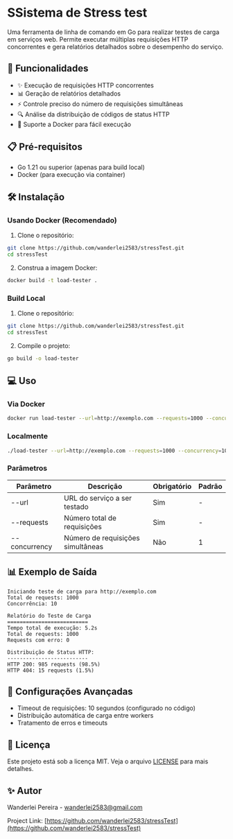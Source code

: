 # SSistema de Stress test

Uma ferramenta de linha de comando em Go para realizar testes de carga em serviços web. Permite executar múltiplas requisições HTTP concorrentes e gera relatórios detalhados sobre o desempenho do serviço.

## 🚀 Funcionalidades

- ✨ Execução de requisições HTTP concorrentes
- 📊 Geração de relatórios detalhados
- ⚡ Controle preciso do número de requisições simultâneas
- 🔍 Análise da distribuição de códigos de status HTTP
- 🐳 Suporte a Docker para fácil execução

## 📋 Pré-requisitos

- Go 1.21 ou superior (apenas para build local)
- Docker (para execução via container)

## 🛠️ Instalação

### Usando Docker (Recomendado)

1. Clone o repositório:
```bash
git clone https://github.com/wanderlei2583/stressTest.git
cd stressTest
```

2. Construa a imagem Docker:
```bash
docker build -t load-tester .
```

### Build Local

1. Clone o repositório:
```bash
git clone https://github.com/wanderlei2583/stressTest.git
cd stressTest
```

2. Compile o projeto:
```bash
go build -o load-tester
```

## 💻 Uso

### Via Docker

```bash
docker run load-tester --url=http://exemplo.com --requests=1000 --concurrency=10
```

### Localmente

```bash
./load-tester --url=http://exemplo.com --requests=1000 --concurrency=10
```

### Parâmetros

| Parâmetro | Descrição | Obrigatório | Padrão |
|-----------|-----------|-------------|---------|
| --url | URL do serviço a ser testado | Sim | - |
| --requests | Número total de requisições | Sim | - |
| --concurrency | Número de requisições simultâneas | Não | 1 |

## 📊 Exemplo de Saída

```
Iniciando teste de carga para http://exemplo.com
Total de requests: 1000
Concorrência: 10

Relatório do Teste de Carga
==========================
Tempo total de execução: 5.2s
Total de requests: 1000
Requests com erro: 0

Distribuição de Status HTTP:
--------------------------
HTTP 200: 985 requests (98.5%)
HTTP 404: 15 requests (1.5%)
```

## 🔧 Configurações Avançadas

- Timeout de requisições: 10 segundos (configurado no código)
- Distribuição automática de carga entre workers
- Tratamento de erros e timeouts

## 📝 Licença

Este projeto está sob a licença MIT. Veja o arquivo [LICENSE](LICENSE) para mais detalhes.

## ✨ Autor

Wanderlei Pereira - [wanderlei2583@gmail.com](mailto:wanderlei2583@gmail.com)

Project Link: [https://github.com/wanderlei2583/stressTest](https://github.com/wanderlei2583/stressTest)
